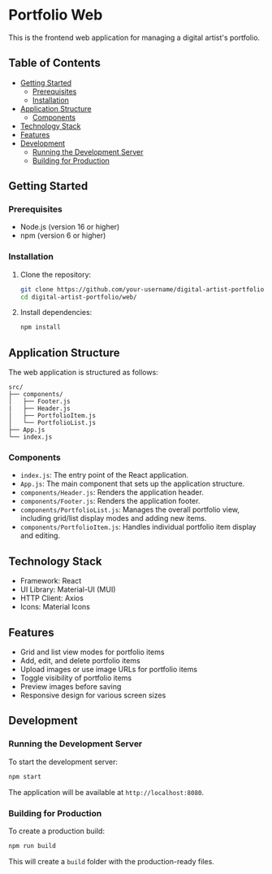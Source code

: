 # Portfolio Web

This is the frontend web application for managing a digital artist's portfolio. 

## Table of Contents
- [Getting Started](#getting-started)
    - [Prerequisites](#prerequisites)
    - [Installation](#installation)
- [Application Structure](#application-structure)
   - [Components](#components)
- [Technology Stack](#technology-stack)
- [Features](#features)
- [Development](#development)
   - [Running the Development Server](#running-the-development-server)
   - [Building for Production](#building-for-production)

## Getting Started
### Prerequisites
- Node.js (version 16 or higher)
- npm (version 6 or higher)

### Installation

1. Clone the repository:
    ```bash
    git clone https://github.com/your-username/digital-artist-portfolio
    cd digital-artist-portfolio/web/
    ```

2. Install dependencies:
    ```bash
    npm install
    ```

## Application Structure
The web application is structured as follows:

```
src/
├── components/
│   ├── Footer.js
|   ├── Header.js
│   ├── PortfolioItem.js
│   └── PortfolioList.js
├── App.js
└── index.js
```

### Components

- `index.js`: The entry point of the React application.
- `App.js`: The main component that sets up the application structure.
- `components/Header.js`: Renders the application header.
- `components/Footer.js`: Renders the application footer.
- `components/PortfolioList.js`: Manages the overall portfolio view, including grid/list display modes and adding new items.
- `components/PortfolioItem.js`: Handles individual portfolio item display and editing.


## Technology Stack
- Framework: React
- UI Library: Material-UI (MUI)
- HTTP Client: Axios
- Icons: Material Icons

## Features
- Grid and list view modes for portfolio items
- Add, edit, and delete portfolio items
- Upload images or use image URLs for portfolio items
- Toggle visibility of portfolio items
- Preview images before saving
- Responsive design for various screen sizes

## Development
### Running the Development Server

To start the development server:

```bash
npm start
```

The application will be available at `http://localhost:8080`.

### Building for Production

To create a production build:

```bash
npm run build
```

This will create a `build` folder with the production-ready files.

<!-- ## Testing

To run the test suite:

```bash
npm test
``` -->

